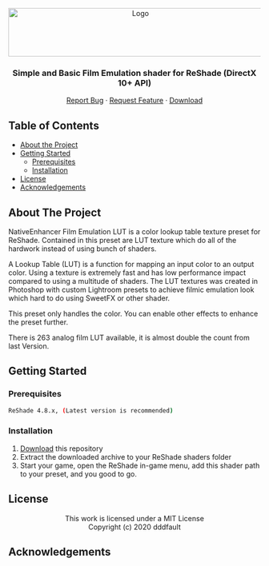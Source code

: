 <!-- PROJECT LOGO -->
<p align="center">
  <a href="https://github.com/dddfault/NativeEnhancer-FE">
    <img src="https://live.staticflickr.com/65535/50785904072_47d762805f_o.png" alt="Logo" width="512" height="97">
  </a>

  <h3 align="center">Simple and Basic Film Emulation shader for ReShade (DirectX 10+ API)</h3>

  <p align="center">
    <a href="https://github.com/dddfault/NativeEnhancer-FE/issues">Report Bug</a>
    ·
    <a href="https://github.com/dddfault/NativeEnhancer-FE/issues">Request Feature</a>
    ·
    <a href="https://github.com/dddfault/NativeEnhancer-FE/archive/master.zip">Download</a>
  </p>
</p>



<!-- TABLE OF CONTENTS -->
## Table of Contents

* [About the Project](#about-the-project)
* [Getting Started](#getting-started)
  * [Prerequisites](#prerequisites)
  * [Installation](#installation)
* [License](#license)
* [Acknowledgements](#acknowledgements)



<!-- ABOUT THE PROJECT -->
## About The Project

NativeEnhancer Film Emulation LUT is a color lookup table texture preset
for ReShade. Contained in this preset are LUT texture which do all of the hardwork
instead of using bunch of shaders.

A Lookup Table (LUT) is a function for mapping an input color to an output color.
Using a texture is extremely fast and has low performance impact compared to using
a multitude of shaders. The LUT textures was created in Photoshop with custom Lightroom
presets to achieve filmic emulation look which hard to do using SweetFX or other shader.

This preset only handles the color. You can enable other effects to enhance the
preset further.

There is 263 analog film LUT available, it is almost double the count from last Version.


<!-- GETTING STARTED -->
## Getting Started

### Prerequisites
```sh
ReShade 4.8.x, (Latest version is recommended)
```

### Installation

1. [Download](https://github.com/dddfault/NativeEnhancer-FE/archive/master.zip) this repository
2. Extract the downloaded archive to your ReShade shaders folder
3. Start your game, open the ReShade in-game menu, add this shader path to your preset, and you good to go.

<!-- LICENSE -->
## License

  <p align="center">
    This work is licensed under a MIT License
    <br/>
    Copyright (c) 2020 dddfault
  </p>


<!-- ACKNOWLEDGEMENTS -->
## Acknowledgements
